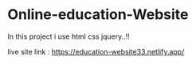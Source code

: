 # Online-education-Website

In this project i use html css jquery..!!

live site link : https://education-website33.netlify.app/
